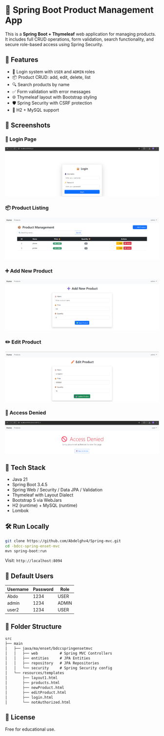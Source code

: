 
# 🛒 Spring Boot Product Management App

This is a **Spring Boot + Thymeleaf** web application for managing products. It includes full CRUD operations, form validation, search functionality, and secure role-based access using Spring Security.

## 🚀 Features

- 🔐 Login system with `USER` and `ADMIN` roles
- 📦 Product CRUD: add, edit, delete, list
- 🔍 Search products by name
- ✅ Form validation with error messages
- 🌐 Thymeleaf layout with Bootstrap styling
- 🛡️ Spring Security with CSRF protection
- 📄 H2 + MySQL support

## 📸 Screenshots

### 🔑 Login Page
![Login](screenshots/login.png)

### 📦 Product Listing
![Product List](screenshots/list.png)

### ➕ Add New Product
![Add Product](screenshots/add.png)

### ✏️ Edit Product
![Edit Product](screenshots/edit.png)

### 🚫 Access Denied

![Not Authorized](screenshots/access_denied.png)

## 🧰 Tech Stack

- Java 21
- Spring Boot 3.4.5
- Spring Web / Security / Data JPA / Validation
- Thymeleaf with Layout Dialect
- Bootstrap 5 via WebJars
- H2 (runtime) + MySQL (runtime)
- Lombok

## 🛠️ Run Locally

```bash
git clone https://github.com/Abdelghv4/Spring-mvc.git
cd -bdcc-spring-enset-mvc
mvn spring-boot:run
```

Visit: `http://localhost:8094`

## 👤 Default Users

| Username | Password | Role  |
|----------|----------|-------|
| Abdo     | 1234     | USER  |
| admin    | 1234     | ADMIN |
| user2    | 1234     | USER  |

## 📁 Folder Structure

```
src
├── main
│   ├── java/ma/enset/bdccspringensetmvc
│   │   ├── web          # Spring MVC Controllers
│   │   ├── entities     # JPA Entities
│   │   ├── repository   # JPA Repositories
│   │   └── security     # Spring Security config
│   └── resources/templates
│       ├── layout1.html
│       ├── products.html
│       ├── newProduct.html
│       ├── editProduct.html
│       ├── login.html
│       └── notAuthorized.html
```

## 📜 License

Free for educational use.
